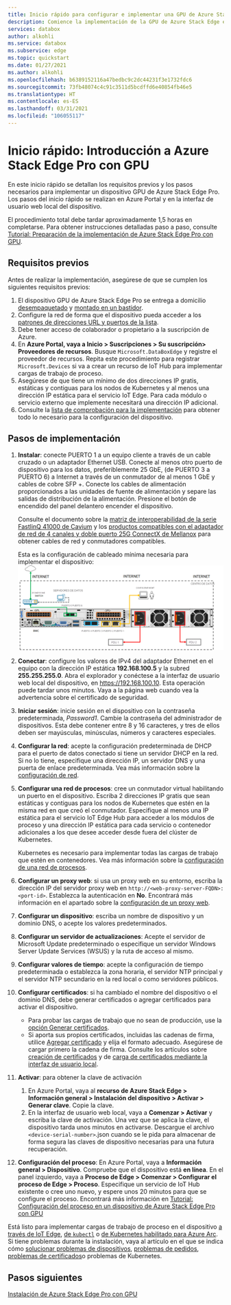 ```yaml
---
title: Inicio rápido para configurar e implementar una GPU de Azure Stack Edge | Microsoft Docs
description: Comience la implementación de la GPU de Azure Stack Edge en cuanto reciba el dispositivo.
services: databox
author: alkohli
ms.service: databox
ms.subservice: edge
ms.topic: quickstart
ms.date: 01/27/2021
ms.author: alkohli
ms.openlocfilehash: b6389152116a47bedbc9c2dc44231f3e1732fdc6
ms.sourcegitcommit: 73fb48074c4c91c3511d5bcdffd6e40854fb46e5
ms.translationtype: HT
ms.contentlocale: es-ES
ms.lasthandoff: 03/31/2021
ms.locfileid: "106055117"
---
```

# <a name="quickstart-get-started-with-azure-stack-edge-pro-with-gpu"></a>Inicio rápido: Introducción a Azure Stack Edge Pro con GPU 

En este inicio rápido se detallan los requisitos previos y los pasos necesarios para implementar un dispositivo GPU de Azure Stack Edge Pro. Los pasos del inicio rápido se realizan en Azure Portal y en la interfaz de usuario web local del dispositivo. 

El procedimiento total debe tardar aproximadamente 1,5 horas en completarse. Para obtener instrucciones detalladas paso a paso, consulte [Tutorial: Preparación de la implementación de Azure Stack Edge Pro con GPU](azure-stack-edge-gpu-deploy-prep.md#deployment-configuration-checklist). 


## <a name="prerequisites"></a>Requisitos previos

Antes de realizar la implementación, asegúrese de que se cumplen los siguientes requisitos previos:

1. El dispositivo GPU de Azure Stack Edge Pro se entrega a domicilio [desempaquetado](azure-stack-edge-gpu-deploy-install.md#unpack-the-device) y [montado en un bastidor](azure-stack-edge-gpu-deploy-install.md#rack-the-device). 
1. Configure la red de forma que el dispositivo pueda acceder a los [patrones de direcciones URL y puertos de la lista](azure-stack-edge-gpu-system-requirements.md#networking-port-requirements). 
1. Debe tener acceso de colaborador o propietario a la suscripción de Azure.
1. En **Azure Portal, vaya a Inicio > Suscripciones > Su suscripción> Proveedores de recursos**. Busque `Microsoft.DataBoxEdge` y registre el proveedor de recursos. Repita este procedimiento para registrar `Microsoft.Devices` si va a crear un recurso de IoT Hub para implementar cargas de trabajo de proceso.
1. Asegúrese de que tiene un mínimo de dos direcciones IP gratis, estáticas y contiguas para los nodos de Kubernetes y al menos una dirección IP estática para el servicio IoT Edge. Para cada módulo o servicio externo que implemente necesitará una dirección IP adicional.
1. Consulte la [lista de comprobación para la implementación](azure-stack-edge-gpu-deploy-checklist.md) para obtener todo lo necesario para la configuración del dispositivo. 


## <a name="deployment-steps"></a>Pasos de implementación

1. **Instalar**: conecte PUERTO 1 a un equipo cliente a través de un cable cruzado o un adaptador Ethernet USB. Conecte al menos otro puerto de dispositivo para los datos, preferiblemente 25 GbE, (de PUERTO 3 a PUERTO 6) a Internet a través de un conmutador de al menos 1 GbE y cables de cobre SFP +. Conecte los cables de alimentación proporcionados a las unidades de fuente de alimentación y separe las salidas de distribución de la alimentación. Presione el botón de encendido del panel delantero encender el dispositivo.  

    Consulte el documento sobre la [matriz de interoperabilidad de la serie FastlinQ 41000 de Cavium](https://www.marvell.com/documents/xalflardzafh32cfvi0z/) y los [productos compatibles con el adaptador de red de 4 canales y doble puerto 25G ConnectX de Mellanox](https://docs.mellanox.com/display/ConnectX4LxFirmwarev14271016/Firmware+Compatible+Products) para obtener cables de red y conmutadores compatibles.

    Esta es la configuración de cableado mínima necesaria para implementar el dispositivo:  ![Backplane de un dispositivo cableado](./media/azure-stack-edge-gpu-quickstart/backplane-min-cabling-1.png)

2. **Conectar**: configure los valores de IPv4 del adaptador Ethernet en el equipo con la dirección IP estática **192.168.100.5** y la subred **255.255.255.0**. Abra el explorador y conéctese a la interfaz de usuario web local del dispositivo, en https://192.168.100.10. Esta operación puede tardar unos minutos. Vaya a la página web cuando vea la advertencia sobre el certificado de seguridad.

3. **Iniciar sesión**: inicie sesión en el dispositivo con la contraseña predeterminada, *Password1*. Cambie la contraseña del administrador de dispositivos. Esta debe contener entre 8 y 16 caracteres, y tres de ellos deben ser mayúsculas, minúsculas, números y caracteres especiales.

4. **Configurar la red**: acepte la configuración predeterminada de DHCP para el puerto de datos conectado si tiene un servidor DHCP en la red. Si no lo tiene, especifique una dirección IP, un servidor DNS y una puerta de enlace predeterminada. Vea más información sobre la [configuración de red](azure-stack-edge-gpu-deploy-configure-network-compute-web-proxy.md#configure-network).

5. **Configurar una red de procesos**: cree un conmutador virtual habilitando un puerto en el dispositivo. Escriba 2 direcciones IP gratis que sean estáticas y contiguas para los nodos de Kubernetes que estén en la misma red en que creó el conmutador. Especifique al menos una IP estática para el servicio IoT Edge Hub para acceder a los módulos de proceso y una dirección IP estática para cada servicio o contenedor adicionales a los que desee acceder desde fuera del clúster de Kubernetes. 

    Kubernetes es necesario para implementar todas las cargas de trabajo que estén en contenedores. Vea más información sobre la [configuración de una red de procesos](azure-stack-edge-gpu-deploy-configure-network-compute-web-proxy.md#enable-compute-network).

6. **Configurar un proxy web**: si usa un proxy web en su entorno, escriba la dirección IP del servidor proxy web en `http://<web-proxy-server-FQDN>:<port-id>`. Establezca la autenticación en **No**. Encontrará más información en el apartado sobre la [configuración de un proxy web](azure-stack-edge-gpu-deploy-configure-network-compute-web-proxy.md#configure-web-proxy).

7. **Configurar un dispositivo**: escriba un nombre de dispositivo y un dominio DNS, o acepte los valores predeterminados. 

8. **Configurar un servidor de actualizaciones**: Acepte el servidor de Microsoft Update predeterminado o especifique un servidor Windows Server Update Services (WSUS) y la ruta de acceso al mismo. 

9. **Configurar valores de tiempo**: acepte la configuración de tiempo predeterminada o establezca la zona horaria, el servidor NTP principal y el servidor NTP secundario en la red local o como servidores públicos.

10. **Configurar certificados**: si ha cambiado el nombre del dispositivo o el dominio DNS, debe generar certificados o agregar certificados para activar el dispositivo. 

    - Para probar las cargas de trabajo que no sean de producción, use la [opción Generar certificados](azure-stack-edge-gpu-deploy-configure-certificates.md#generate-device-certificates). 
    - Si aporta sus propios certificados, incluidas las cadenas de firma, utilice [Agregar certificado](azure-stack-edge-gpu-deploy-configure-certificates.md#bring-your-own-certificates) y elija el formato adecuado. Asegúrese de cargar primero la cadena de firma. Consulte los artículos sobre [creación de certificados](azure-stack-edge-gpu-create-certificates-tool.md) y de [carga de certificados mediante la interfaz de usuario local](azure-stack-edge-gpu-deploy-configure-certificates.md#bring-your-own-certificates).

11. **Activar**: para obtener la clave de activación 

    1. En Azure Portal, vaya al **recurso de Azure Stack Edge > Información general > Instalación del dispositivo > Activar > Generar clave**. Copie la clave. 
    1. En la interfaz de usuario web local, vaya a **Comenzar > Activar** y escriba la clave de activación. Una vez que se aplica la clave, el dispositivo tarda unos minutos en activarse. Descargue el archivo `<device-serial-number>`.json cuando se le pida para almacenar de forma segura las claves de dispositivo necesarias para una futura recuperación. 

12. **Configuración del proceso**: En Azure Portal, vaya a **Información general > Dispositivo**. Compruebe que el dispositivo está **en línea**. En el panel izquierdo, vaya a **Proceso de Edge > Comenzar > Configurar el proceso de Edge > Proceso**. Especifique un servicio de IoT Hub existente o cree uno nuevo, y espere unos 20 minutos para que se configure el proceso. Encontrará más información en [Tutorial: Configuración del proceso en un dispositivo de Azure Stack Edge Pro con GPU](azure-stack-edge-gpu-deploy-configure-compute.md)

Está listo para implementar cargas de trabajo de proceso en el dispositivo [a través de IoT Edge](azure-stack-edge-gpu-deploy-sample-module-marketplace.md), [de `kubectl`](azure-stack-edge-gpu-create-kubernetes-cluster.md) o [de Kubernetes habilitado para Azure Arc](azure-stack-edge-gpu-deploy-arc-kubernetes-cluster.md). Si tiene problemas durante la instalación, vaya al artículo en el que se indica cómo [solucionar problemas de dispositivos](), [problemas de pedidos](azure-stack-edge-gpu-troubleshoot.md), [problemas de certificados](azure-stack-edge-gpu-certificate-troubleshooting.md)o problemas de Kubernetes. 

## <a name="next-steps"></a>Pasos siguientes

[Instalación de Azure Stack Edge Pro con GPU](./azure-stack-edge-gpu-deploy-install.md)



